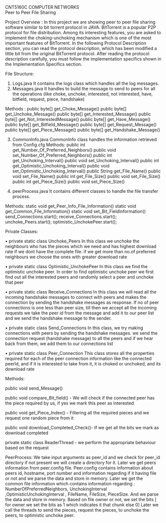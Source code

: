 CNT5160C COMPUTER NETWORKS			
Peer to Peer File Sharing 


Project Overview :
In this project we are showing peer to peer file sharing software similar to bit torrent protocol in JAVA. 
BitTorrent is a popular P2P protocol for file distribution. Among its interesting features, you are asked to implement the choking-unchoking mechanism which is one of the most important features of BitTorrent. In the following Protocol Description section, you can read the protocol description, which has been modified a little bit from the original BitTorrent protocol. After reading the protocol description carefully, you must follow the implementation specifics shown in the Implementation Specifics section.

File Structure:
1)	Logs.java
      It contains the logs class which handles all the log messages.
2)	Messages.java
    It handles to build the message to send to peers for all the operations (like choke, unchoke, interested, not interested, have, bitfield, request, piece, handshake)

Methods :
public byte[] get_Choke_Message()
public byte[] get_Unchoke_Message()
public byte[] get_Interested_Message()
public byte[] get_Not_InterestedMessage()
public byte[] get_Have_Message()
public byte[] get_Bitfield_Message()
public byte[] get_Request_Message()
public byte[] get_Piece_Message()
public byte[] get_Handshake_Message()

3) CommonInfo.java
      CommonInfo class handles the information retrieved from Config.cfg
Methods:
public int get_Number_Of_Preferred_Neighbors()
public void set_Number_Of_Preferred_Neighbors()
public int get_Unchoking_Interval()
public void set_Unchoking_Interval()
public int get_Optimistic_Unchoking_Interval()
public void set_Optimistic_Unchoking_Interval()
public String get_File_Name()
public void set_File_Name()
public int get_File_Size()
public void set_File_Size()
public int get_Piece_Size()
public void set_Piece_Size()


4)	peerProcess.java
     	It contains different classes to handle the file transfer process.


Methods:
static void get_Peer_Info_File_Information() 
static void get_Common_File_Information() 
static void set_Bit_FieldInformation()
send_Connections.start();
receive_Connections.start();
unchoke_Peers.start();
optimistic_UnchokePeer.start();


Private Classes:

•	private static class Unchoke_Peers
         In this class we unchoke the neighbours who has the pieces which we need and has highest download rate if we dont have the complete file.
if we get more than no.of preferred neighbours we choose the ones with greater download rate

•	private static class Optimistic_UnchokePeer 
    In this class we find the optimistic unchoke peer. In order to find optimistic unchoke peer we first find out all the interested peers and randomly select a peer and unchoke that peer

•	private static class Receive_Connections
  In this class we will read all the incoming handshake messages to connect with peers and makes the connection by sending the handshake messages as response.
         If no of peer connections is one less than peer size, till then we accept all the incoming requests
         we take the peer id from the message and add it to our peer list and we send the handshake message to the sender.

•	private static class Send_Connections
          In this class, we try making connections with peers by sending the handshake messages.
 we send the connection request (handshake message) to all the peers and if we hear back from them, we add them to our connections list

•	private static class Peer_Connection
	This class stores all the properties required for each of the peer connection information like the connected peerId, and if it is interested to take from it, it is choked or unchoked, and its download rate


Methods:

public void send_Message()

public void compare_Bit_field() - We will check if the connected peer has the piece required by us, if yes we mark this peer as interested
 
public void get_Piece_Index() - Filtering all the required pieces and we request one random piece from it

public void download_Completed_Check()- If  we get all the bits we mark as download completed

private static class ReaderThread - we perform the appropriate behaviour based on the request
   

PeerProcess:
We take input arguments as peer_id and we check for peer_id directory if not present we will create a directory for it.
Later we get peers information from peer.config file.
 Peer.config  contains information about peers id, hostname, port number and information regarding if it having file or not and we parse the data and store in memory.
Later we get the common file information which contains information regarding :  NumberOfPreferredNeighbors, UnchokingInterval ,OptimisticUnchokingInterval , FileName, FileSize, PieceSize. And we parse the data and store in memory.
Based on file owner or not, we set the bits [ for owner we set the bits as 1 which indicates it that chunk else 0] 
Later we call the threads to send the pieces, request the pieces, to unchoke the peers, to optimistic unchoke peer. 






